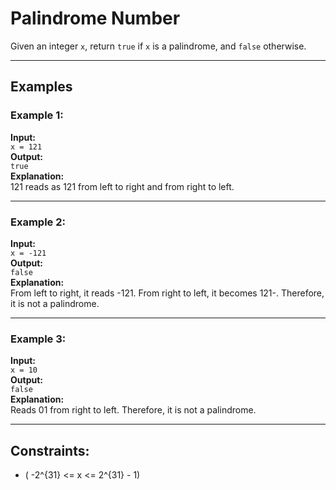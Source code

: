 # Palindrome Number

Given an integer `x`, return `true` if `x` is a palindrome, and `false` otherwise.

---

## Examples

### Example 1:
**Input:**  
`x = 121`  
**Output:**  
`true`  
**Explanation:**  
121 reads as 121 from left to right and from right to left.

---

### Example 2:
**Input:**  
`x = -121`  
**Output:**  
`false`  
**Explanation:**  
From left to right, it reads -121. From right to left, it becomes 121-. Therefore, it is not a palindrome.

---

### Example 3:
**Input:**  
`x = 10`  
**Output:**  
`false`  
**Explanation:**  
Reads 01 from right to left. Therefore, it is not a palindrome.

---

## Constraints:
- ( -2^{31} <= x <= 2^{31} - 1)
